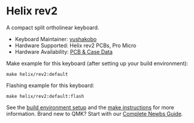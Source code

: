 # Helix rev2

A compact split ortholinear keyboard.

* Keyboard Maintainer: [yushakobo](https://github.com/yushakobo)
* Hardware Supported: Helix rev2 PCBs, Pro Micro
* Hardware Availability: [PCB & Case Data](https://github.com/MakotoKurauchi/helix)

Make example for this keyboard (after setting up your build environment):

    make helix/rev2:default

Flashing example for this keyboard:

    make helix/rev2:default:flash

See the [build environment setup](https://docs.qmk.fm/#/getting_started_build_tools) and the [make instructions](https://docs.qmk.fm/#/getting_started_make_guide) for more information. Brand new to QMK? Start with our [Complete Newbs Guide](https://docs.qmk.fm/#/newbs).
